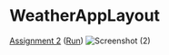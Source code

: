 # WeatherAppLayout

<a href="https://github.com/yash-deokate/WeatherAppLayout/blob/main/index.html">Assignment 2</a> (<a href="https://htmlpreview.github.io/?https://github.com/yash-deokate/WeatherAppLayout/blob/main/index.html">Run</a>)
![Screenshot (2)](https://user-images.githubusercontent.com/53117129/132000192-c965ef3d-334c-4893-882f-2de2ba40d700.png)


